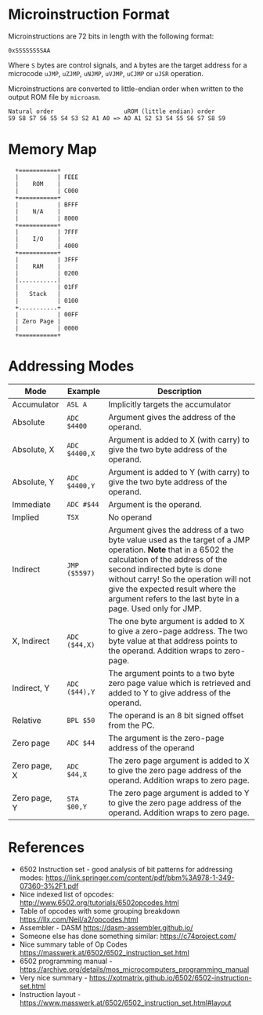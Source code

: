# Microinstruction Format

Microinstructions are 72 bits in length with the following format:

```
0xSSSSSSSSAA
```

Where `S` bytes are control signals, and `A` bytes are the target address for a microcode `uJMP`, `uZJMP`, `uNJMP`, `uVJMP`, `uCJMP` or `uJSR` operation.

Microinstructions are converted to little-endian order when written to the output ROM file by `microasm`.

```
Natural order                    uROM (little endian) order
S9 S8 S7 S6 S5 S4 S3 S2 A1 A0 => AO A1 S2 S3 S4 S5 S6 S7 S8 S9 
```

# Memory Map

```
  +===========+ 
  |           | FEEE
  |    ROM    |
  |           | C000
  +===========+
  |           | BFFF
  |    N/A    | 
  |           | 8000 
  +===========+
  |           | 7FFF
  |    I/O    | 
  |           | 4000
  +===========+
  |           | 3FFF
  |    RAM    |
  |           | 0200
  |...........| 
  |           | 01FF
  |   Stack   | 
  |           | 0100 
  +...........+
  |           | 00FF
  | Zero Page |
  |           | 0000
  +===========+     
```

# Addressing Modes

| Mode         | Example       | Description |
|--------------|---------------|-------------|
| Accumulator  | `ASL A`       | Implicitly targets the accumulator 
| Absolute     | `ADC $4400`   | Argument gives the address of the operand. 
| Absolute, X  | `ADC $4400,X` | Argument is added to X (with carry) to give the two byte address of the operand. 
| Absolute, Y  | `ADC $4400,Y` | Argument is added to Y (with carry) to give the two byte address of the operand. 
| Immediate    | `ADC #$44`    | Argument is the operand. 
| Implied      | `TSX`         | No operand 
| Indirect     | `JMP ($5597)` | Argument gives the address of a two byte value used as the target of a JMP operation. **Note** that in a 6502 the calculation of the address of the second indirected byte is done without carry!  So the operation will not give the expected result where the argument refers to the last byte in a page. Used only for JMP. 
| X, Indirect  | `ADC ($44,X)` | The one byte argument is added to X to give a zero-page address.  The two byte value at that address points to the operand.  Addition wraps to zero-page.  
| Indirect, Y  | `ADC ($44),Y` | The argument points to a two byte zero page value which is retrieved and added to Y to give address of the operand. 
| Relative     | `BPL $50`     | The operand is an 8 bit signed offset from the PC. 
| Zero page    | `ADC $44`     | The argument is the zero-page address of the operand 
| Zero page, X | `ADC $44,X`   | The zero page argument is added to X to give the zero page address of the operand.  Addition wraps to zero page. 
| Zero page, Y | `STA $00,Y`   | The zero page argument is added to Y to give the zero page address of the operand.  Addition wraps to zero page. 

# References

* 6502 Instruction set - good analysis of bit patterns for addressing modes: https://link.springer.com/content/pdf/bbm%3A978-1-349-07360-3%2F1.pdf
* Nice indexed list of opcodes: http://www.6502.org/tutorials/6502opcodes.html
* Table of opcodes with some grouping breakdown https://llx.com/Neil/a2/opcodes.html
* Assembler - DASM https://dasm-assembler.github.io/
* Someone else has done something similar: https://c74project.com/
* Nice summary table of Op Codes https://masswerk.at/6502/6502_instruction_set.html
* 6502 programming manual - https://archive.org/details/mos_microcomputers_programming_manual
* Very nice summary - https://xotmatrix.github.io/6502/6502-instruction-set.html
* Instruction layout - https://www.masswerk.at/6502/6502_instruction_set.html#layout